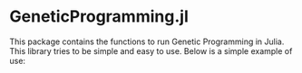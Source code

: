 # GeneticProgramming.jl


This package contains the functions to run Genetic Programming in Julia. This library tries to be simple and easy to use. Below is a simple example of use:

